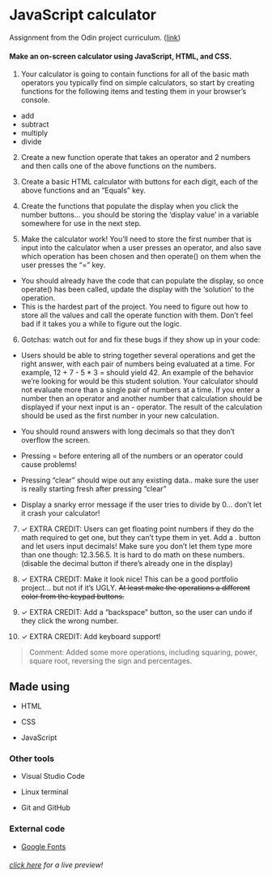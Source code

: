 # JavaScript calculator
Assignment from the Odin project curriculum. ([link](https://www.theodinproject.com/paths/foundations/courses/foundations/lessons/calculator))

#### Make an on-screen calculator using JavaScript, HTML, and CSS.


1. Your calculator is going to contain functions for all of the basic math operators you typically find on simple calculators, so start by creating functions for the following items and testing them in your browser’s console.
- add
- subtract
- multiply
- divide

2. Create a new function operate that takes an operator and 2 numbers and then calls one of the above functions on the numbers.

3. Create a basic HTML calculator with buttons for each digit, each of the above functions and an “Equals” key.

4. Create the functions that populate the display when you click the number buttons… you should be storing the ‘display value’ in a variable somewhere for use in the next step.

5. Make the calculator work! You’ll need to store the first number that is input into the calculator when a user presses an operator, and also save which operation has been chosen and then operate() on them when the user presses the “=” key.

- You should already have the code that can populate the display, so once operate() has been called, update the display with the ‘solution’ to the operation.
- This is the hardest part of the project. You need to figure out how to store all the values and call the operate function with them. Don’t feel bad if it takes you a while to figure out the logic.
6. Gotchas: watch out for and fix these bugs if they show up in your code:

- Users should be able to string together several operations and get the right answer, with each pair of numbers being evaluated at a time. For example, 12 + 7 - 5 * 3 = should yield 42. An example of the behavior we’re looking for would be this student solution. Your calculator should not evaluate more than a single pair of numbers at a time. If you enter a number then an operator and another number that calculation should be displayed if your next input is an - operator. The result of the calculation should be used as the first number in your new calculation.

- You should round answers with long decimals so that they don’t overflow the screen.

- Pressing = before entering all of the numbers or an operator could cause problems!

- Pressing “clear” should wipe out any existing data.. make sure the user is really starting fresh after pressing “clear”

- Display a snarky error message if the user tries to divide by 0… don’t let it crash your calculator!

7. ✓ EXTRA CREDIT: Users can get floating point numbers if they do the math required to get one, but they can’t type them in yet. Add a . button and let users input decimals! Make sure you don’t let them type more than one though: 12.3.56.5. It is hard to do math on these numbers. (disable the decimal button if there’s already one in the display) 

8. ✓ EXTRA CREDIT: Make it look nice! This can be a good portfolio project… but not if it’s UGLY. ~~At least make the operations a different color from the keypad buttons.~~

9. ✓ EXTRA CREDIT: Add a “backspace” button, so the user can undo if they click the wrong number.

10. ✓ EXTRA CREDIT: Add keyboard support!

>Comment: Added some more operations, including squaring, power, square root, reversing the sign and percentages.


## Made using

- HTML

- CSS

- JavaScript

### Other tools

- Visual Studio Code

- Linux terminal

- Git and GitHub

### External code

- [Google Fonts](https://fonts.google.com/)

###### [click here](https://hrexandro.github.io/calculator/) for a live preview!

